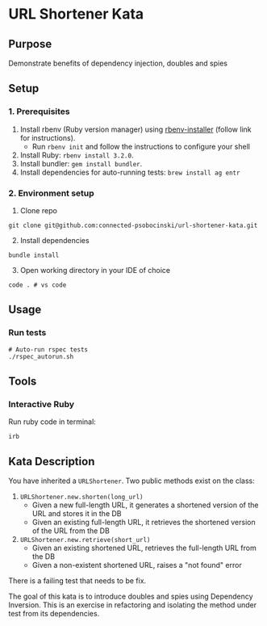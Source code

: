 # URL Shortener Kata

## Purpose

Demonstrate benefits of dependency injection, doubles and spies

## Setup

### 1. Prerequisites

1. Install rbenv (Ruby version manager) using [rbenv-installer](https://github.com/rbenv/rbenv-installer) (follow link for instructions).
    - Run `rbenv init` and follow the instructions to configure your shell
1. Install Ruby: `rbenv install 3.2.0`.
1. Install bundler: `gem install bundler`.
1. Install dependencies for auto-running tests: `brew install ag entr`

### 2. Environment setup

1. Clone repo
```
git clone git@github.com:connected-psobocinski/url-shortener-kata.git
```

2. Install dependencies
```
bundle install
```

3. Open working directory in your IDE of choice
```
code . # vs code
```

## Usage

### Run tests

```
# Auto-run rspec tests
./rspec_autorun.sh
```

## Tools

### Interactive Ruby

Run ruby code in terminal:
```
irb
```

## Kata Description

You have inherited a `URLShortener`. Two public methods exist on the class:

1. `URLShortener.new.shorten(long_url)`
    - Given a new full-length URL, it generates a shortened version of the URL and stores it in the DB
    - Given an existing full-length URL, it retrieves the shortened version of the URL from the DB
2. `URLShortener.new.retrieve(short_url)`
    - Given an existing shortened URL, retrieves the full-length URL from the DB
    - Given a non-existent shortened URL, raises a "not found" error

There is a failing test that needs to be fix.

The goal of this kata is to introduce doubles and spies using Dependency Inversion. This is an exercise in refactoring and isolating the method under test from its dependencies.
